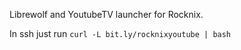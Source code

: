 Librewolf and YoutubeTV launcher for Rocknix.

In ssh just run `curl -L bit.ly/rocknixyoutube | bash`

